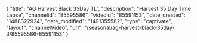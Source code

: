 {
    "title": "AG Harvest Black 35Day TL",
    "description": "Harvest 35 Day Time Lapse",
    "channelid": "85595586",
    "videoid": "85591153",
    "date_created": "1488322924",
    "date_modified": "1491355582",
    "type": "captivate",
    "layout": "channelVideo",
    "url": "\/seasonal\/ag-harvest-black-35day-tl\/85595586-85591153"
}